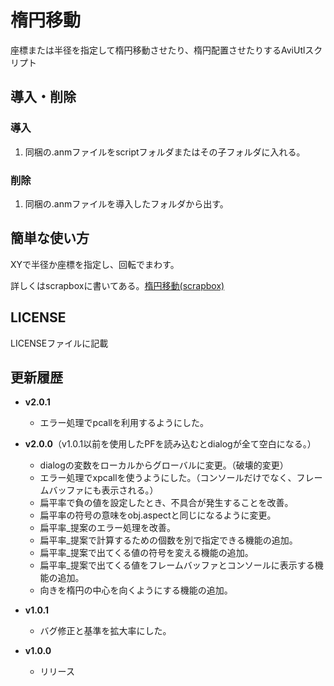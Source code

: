 # 楕円移動
座標または半径を指定して楕円移動させたり、楕円配置させたりするAviUtlスクリプト

## 導入・削除
### 導入
1. 同梱の.anmファイルをscriptフォルダまたはその子フォルダに入れる。
### 削除
1. 同梱の.anmファイルを導入したフォルダから出す。

## 簡単な使い方
XYで半径か座標を指定し、回転でまわす。

詳しくはscrapboxに書いてある。[楕円移動(scrapbox)](https://scrapbox.io/korarei/%E6%A5%95%E5%86%86%E7%A7%BB%E5%8B%95)

## LICENSE
LICENSEファイルに記載

## 更新履歴
- **v2.0.1**
  - エラー処理でpcallを利用するようにした。

- **v2.0.0**（v1.0.1以前を使用したPFを読み込むとdialogが全て空白になる。）
  - dialogの変数をローカルからグローバルに変更。（破壊的変更）
  - エラー処理でxpcallを使うようにした。（コンソールだけでなく、フレームバッファにも表示される。）
  - 扁平率で負の値を設定したとき、不具合が発生することを改善。
  - 扁平率の符号の意味をobj.aspectと同じになるように変更。
  - 扁平率_提案のエラー処理を改善。
  - 扁平率_提案で計算するための個数を別で指定できる機能の追加。
  - 扁平率_提案で出てくる値の符号を変える機能の追加。
  - 扁平率_提案で出てくる値をフレームバッファとコンソールに表示する機能の追加。
  - 向きを楕円の中心を向くようにする機能の追加。

- **v1.0.1**
  - バグ修正と基準を拡大率にした。

- **v1.0.0**
  - リリース